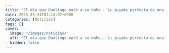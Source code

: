 ```yaml
---
title: "El día que Duolingo mató a su búho - la jugada perfecta de una estrategia Social First"
date: 2025-05-24T01:14:07+0000
categories: [Noticias]
tags: []
cover:
  image: "/images/noticias/"
  alt: "El día que Duolingo mató a su búho - la jugada perfecta de una estrategia Social First"
  hidden: false
---
```



